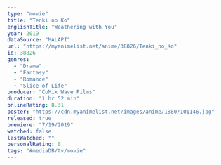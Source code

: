 ```yaml
---
type: "movie"
title: "Tenki no Ko"
englishTitle: "Weathering with You"
year: 2019
dataSource: "MALAPI"
url: "https://myanimelist.net/anime/38826/Tenki_no_Ko"
id: 38826
genres: 
  - "Drama"
  - "Fantasy"
  - "Romance"
  - "Slice of Life"
producer: "CoMix Wave Films"
duration: "1 hr 52 min"
onlineRating: 8.31
poster: "https://cdn.myanimelist.net/images/anime/1880/101146.jpg"
released: true
premiere: "7/19/2019"
watched: false
lastWatched: ""
personalRating: 0
tags: "#mediaDB/tv/movie"
---
```

